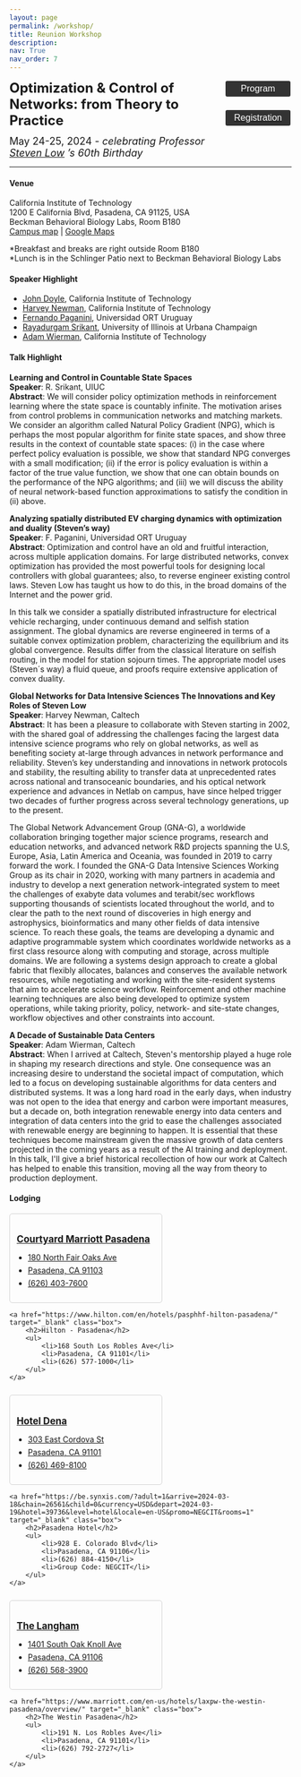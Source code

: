 ```yaml
---
layout: page
permalink: /workshop/
title: Reunion Workshop
description:
nav: True
nav_order: 7
---
```

<style>
    .styled-button {
        display: block;
        width: 120px; /* Fixed width */
        padding: 5px 15px;
        background-color: #333; /* Dark gray background */
        color: white; /* White text */
        text-align: center;
        text-decoration: none;
        font-size: 16px;
        border-radius: 5px;
        border: 2px solid white; /* White border */
        cursor: pointer;
        transition: background-color 0.3s, color 0.3s; /* Smooth transition */
        margin-bottom: 20px; /* Margin between buttons */
        margin-left:10px;
    }

    /* Button hover effect */
    .styled-button:hover {
        background-color: white; /* White background on hover */
        color: black; /* Black text on hover */
    }
    .container1 {
        display: flex;
        flex-wrap: wrap;
        justify-content: space-between;
        margin-bottom: 10px;
    }

    /* Box styling */
    .container1 {
        display: flex;
        flex-wrap: wrap;
        justify-content: space-between;
        margin-bottom: 10px;
    }

    /* Box styling */
    .box {
        border: 1px solid lightgray; /* Light gray border */
        border-radius: 5px; /* Rounded corners */
        padding: 12px; /* Padding */
        width: 49%; /* 45% width for each box */
        transition: border-color 0.3s; /* Smooth transition for border color */
        margin-bottom: 0px; /* Margin between boxes */
    }

    /* Box hover effect */
    .box:hover {
        border-color: #f0f0f0; /* Very light gray border on hover */
    }

    /* Heading styling */
    .box h2 {
        font-size: 1.2em; /* Adjust font size */
        margin-bottom: 8px; /* Margin bottom for headings */
    }

    /* List styling */
    .box ul {
        padding-left: 20px; /* Add left padding to contain the bullet points */
    }

    /* List item styling */
    .box li {
        margin-bottom: 6px; /* Add margin between list items */
    }

    /* Anchor tag styling */
    .box a {
        text-decoration: none; /* Remove underline */
        color: inherit; /* Inherit text color */
        display: block; /* Make link fill entire box */
    }
    
</style>
<div id="container1" style="display: flex; justify-content: space-between; align-items: flex-start; text-align: left;">
    <div id="content" style="flex: 1;">
        <div id="jump1" style="margin-bottom: 12px;">
            <font size='5'><b>Optimization & Control of Networks: from Theory to Practice</b></font>
        </div>
        <div id="jump2" style="margin-bottom: 0px;">
            <font size='4'>May 24-25, 2024 - <i>celebrating Professor <a target = "_blank" href='https://www.ee.caltech.edu/people/slow'>Steven Low</a>
’s 60th Birthday</i></font>
        </div>
    </div>
    <div id="buttons" style="flex: 0; display: flex; flex-direction: column; align-items: center;">
        <a href="../assets/pdf/2024_reunion_workshop_program.pdf" target="_blank">
        <button class="styled-button">Program</button>
        </a>
        <a href="https://form.jotform.com/240938101419150" target="_blank">
        <button class="styled-button">Registration</button>
        </a>
    </div>
</div>
<hr>

<!-- <div id="jump1" style="margin-bottom: 12px;"><font size='5.5'>Venue</font></div> -->
#### **Venue**
California Institute of Technology  
1200 E California Blvd, Pasadena, CA 91125, USA  
Beckman Behavioral Biology Labs, Room B180  
<a target = "_blank" href='https://www.caltech.edu/map/campus/the-mabel-and-arnold-beckman-laboratories-of-behavioral-biology'>Campus map</a> | <a target = "_blank" href='https://www.google.com/maps/place/Mabel+and+Arnold+Beckman+Laboratories+of+Behavioral+Biology,+Pasadena,+CA+91125/@34.1383979,-118.1258571,16z/data=!3m1!4b1!4m6!3m5!1s0x80c2c3587658d5c1:0x6a13901338034d51!8m2!3d34.1383979!4d-118.1258571!16s%2Fg%2F1hhht1z8d?entry=ttu'>Google Maps</a>
<br>

*Breakfast and breaks are right outside Room B180  
*Lunch is in the Schlinger Patio next to Beckman Behavioral Biology Labs

#### **Speaker Highlight**
- [John Doyle](https://doyle.caltech.edu/Main_Page), California Institute of Technology
- [Harvey Newman](https://pma.caltech.edu/people/harvey-b-newman), California Institute of Technology
- [Fernando Paganini](https://fi.ort.edu.uy/la-facultad/fernando-paganini), Universidad ORT Uruguay
- [Rayadurgam Srikant](https://sites.google.com/a/illinois.edu/srikant/), University of Illinois at Urbana Champaign
- [Adam Wierman](https://adamwierman.com/), California Institute of Technology

#### **Talk Highlight**
**Learning and Control in Countable State Spaces**  
**Speaker**: R. Srikant, UIUC  
**Abstract**: We will consider policy optimization methods in reinforcement learning where the state space is countably infinite. The motivation arises from control problems in communication networks and matching markets. We consider an  algorithm called Natural Policy Gradient (NPG), which is perhaps the most popular algorithm for finite state spaces, and show three results in the context of countable state spaces: (i) in the case where perfect policy evaluation is possible, we show that standard NPG converges with a small modification; (ii) if the error is policy evaluation is within a factor of the true value function, we show that one can obtain bounds on the performance of the NPG algorithms; and (iii) we will discuss the ability of neural network-based function approximations to satisfy the condition in (ii) above.  

**Analyzing spatially distributed EV charging dynamics with optimization and duality (Steven’s way)**  
**Speaker**: F. Paganini, Universidad ORT Uruguay  
**Abstract**: Optimization and control have an old and fruitful interaction, across multiple application domains. For large distributed networks, convex optimization has provided the most powerful tools for designing local controllers with global guarantees; also, to reverse engineer existing control laws.  Steven Low has taught us how to do this, in the broad domains of the Internet and the power grid.  

In this talk we consider a spatially distributed infrastructure for electrical vehicle recharging, under continuous demand and selfish station assignment. The global dynamics are reverse engineered in terms of a suitable convex optimization problem, characterizing the equilibrium and its global convergence. Results differ from the classical literature on selfish routing, in the model for station sojourn times. The appropriate model uses (Steven´s way) a fluid queue, and proofs require extensive application of convex duality.  

**Global Networks for Data Intensive Sciences The Innovations and Key Roles of Steven Low**  
**Speaker**: Harvey Newman, Caltech  
**Abstract**: It has been a pleasure to collaborate with Steven starting in 2002, with the shared goal of addressing the challenges facing the largest data intensive science programs who rely on global networks, as well as benefiting society at-large through advances in network performance and reliability. Steven’s key understanding and innovations in network protocols and stability, the resulting ability to transfer data at unprecedented rates across national and transoceanic boundaries, and his optical network experience and advances in Netlab on campus, have since helped trigger two decades of further progress across several technology generations, up to the present.

The Global Network Advancement Group (GNA-G), a worldwide collaboration bringing together major science programs, research and education networks, and advanced network R&D projects spanning the U.S, Europe, Asia, Latin America and Oceania, was founded in 2019 to carry forward the work. I founded the GNA-G Data Intensive Sciences Working Group as its chair in 2020, working with many partners in academia and industry to develop a next generation network-integrated system to meet the challenges of exabyte data volumes and terabit/sec workflows supporting thousands of scientists located throughout the world, and to clear the path to the next round of discoveries in high energy and astrophysics, bioinformatics and many other fields of data intensive science. To reach these goals, the teams are developing a dynamic and adaptive programmable system which coordinates worldwide networks as a first class resource along with computing and storage, across multiple domains. We are following a systems design approach to create a global fabric that flexibly allocates, balances and conserves the available network resources, while negotiating and working with the site-resident systems that aim to accelerate science workflow. Reinforcement and other machine learning techniques are also being developed to optimize system operations, while taking priority, policy, network- and site-state changes, workflow objectives and other constraints into account.  

**A Decade of Sustainable Data Centers**  
**Speaker**: Adam Wierman, Caltech  
**Abstract**: When I arrived at Caltech, Steven's mentorship played a huge role in shaping my research directions and style.  One consequence was an increasing desire to understand the societal impact of computation, which led to a focus on developing sustainable algorithms for data centers and distributed systems.   It was a long hard road in the early days, when industry was not open to the idea that energy and carbon were important measures, but a decade on, both integration renewable energy into data centers and integration of data centers into the grid to ease the challenges associated with renewable energy are beginning to happen.  It is essential that these techniques become mainstream given the massive growth of data centers projected in the coming years as a result of the AI training and deployment.  In this talk, I'll give a brief historical recollection of how our work at Caltech has helped to enable this transition, moving all the way from theory to production deployment.  


#### **Lodging**
<!-- <div id="jump1" style="margin-bottom: 12px;"><font size='3'>in alphabetical order</font></div> -->
<div class="container1">
    <a href="https://www.marriott.com/en-us/hotels/laxot-courtyard-los-angeles-pasadena-old-town/overview/" target="_blank" class="box">
        <h2>Courtyard Marriott Pasadena</h2>
        <ul>
            <li>180 North Fair Oaks Ave</li>
            <li>Pasadena, CA 91103</li>
            <li>(626) 403-7600</li>
        </ul>
    </a>

    <a href="https://www.hilton.com/en/hotels/pasphhf-hilton-pasadena/" target="_blank" class="box">
        <h2>Hilton - Pasadena</h2>
        <ul>
            <li>168 South Los Robles Ave</li>
            <li>Pasadena, CA 91101</li>
            <li>(626) 577-1000</li>
        </ul>
    </a>
</div>

<div class="container1">
    <a href="https://www.marriott.com/en-us/hotels/burpt-hotel-dena-pasadena-los-angeles-a-tribute-portfolio-hotel/overview/" target="_blank" class="box">
        <h2>Hotel Dena</h2>
        <ul>
            <li>303 East Cordova St</li>
            <li>Pasadena, CA 91101</li>
            <li>(626) 469-8100</li>
        </ul>
    </a>

    <a href="https://be.synxis.com/?adult=1&arrive=2024-03-18&chain=26561&child=0&currency=USD&depart=2024-03-19&hotel=39736&level=hotel&locale=en-US&promo=NEGCIT&rooms=1" target="_blank" class="box">
        <h2>Pasadena Hotel</h2>
        <ul>
            <li>928 E. Colorado Blvd</li>
            <li>Pasadena, CA 91106</li>
            <li>(626) 884-4150</li>
            <li>Group Code: NEGCIT</li>
        </ul>
    </a>
</div>

<div class="container1">
    <a href="https://www.langhamhotels.com/en/the-langham/los-angeles/" target="_blank" class="box">
        <h2>The Langham</h2>
        <ul>
            <li>1401 South Oak Knoll Ave</li>
            <li>Pasadena, CA 91106</li>
            <li>(626) 568-3900</li>
        </ul>
    </a>

    <a href="https://www.marriott.com/en-us/hotels/laxpw-the-westin-pasadena/overview/" target="_blank" class="box">
        <h2>The Westin Pasadena</h2>
        <ul>
            <li>191 N. Los Robles Ave</li>
            <li>Pasadena, CA 91101</li>
            <li>(626) 792-2727</li>
        </ul>
    </a>
</div>
